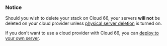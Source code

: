 <!-- usedin: [ _legacy_docker/deployment/cloud-deployment.md, _node/deployment/cloud-deployment.md, _rails/deployment/cloud-deployment.md, _skycap/deployment/cloud-deployment.md] -->


### Notice

Should you wish to delete your stack on Cloud 66, your servers **will not** be deleted on your cloud provider unless [physical server deletion](/managing-your-stack/server-deletion) is turned on.




If you don't want to use a cloud provider with Cloud 66, you can [deploy to your own server](/deployment/registered-servers).

